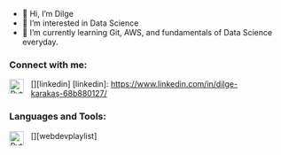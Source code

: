 - 👋 Hi, I’m Dilge
- 👀 I’m interested in Data Science
- 🌱 I’m currently learning Git, AWS, and fundamentals of Data Science everyday.

### Connect with me:
[<img align="left" alt="Python" width="26px" src="https://simpleicons.org/icons/linkedin.svg" style="padding-right:10px;" />][linkedin]
[linkedin]: https://www.linkedin.com/in/dilge-karakaş-68b880127/
### Languages and Tools:

[<img align="left" alt="Python" width="26px" src="https://simpleicons.org/icons/python.svg" style="padding-right:10px;" />][webdevplaylist]


